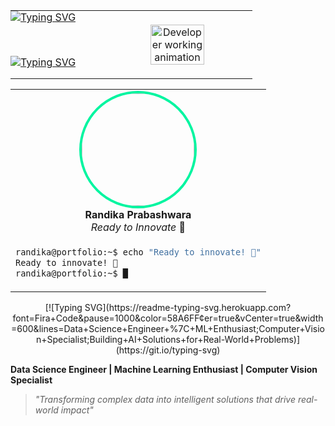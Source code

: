 <div align="center">
<table width="100%" border="0" cellspacing="0" cellpadding="0" style="border: none;">
<tr>
<td width="38%" valign="top" align="left" style="border: none; padding: 0;"

[![Typing SVG](https://readme-typing-svg.demolab.com?font=Ubuntu+Mono&size=22&duration=4000&pause=1000&color=FFD700&center=false&vCenter=true&width=450&height=40&lines=🌟+Hi+there!+👋+I'm+Randika+Prabashwara)](https://git.io/typing-svg)

<br>

[![Typing SVG](https://readme-typing-svg.demolab.com?font=Ubuntu+Mono&size=18&duration=2000&pause=1500&color=00F5A0&center=false&vCenter=true&multiline=true&width=450&height=160&lines=📊+Data+Science+Engineer;🔥+ML+Enthusiast;⚗️+Research+Innovator;👁️+Computer+Vision+Specialist;🚀+Building+AI+Solutions;⚡+CSM-SR;🎯+IntellijSense;🛠️+Code+Crafters&repeat=true)](https://git.io/typing-svg)

</td>
<td width="62%" align="center" valign="middle" style="border: none; padding: 0;">

<img src="https://github.com/SP-XD/SP-XD/blob/main/images/dev-working_rounded.gif?raw=true" width="60%" alt="Developer working animation">

</td>
</tr>
</table>
</div>

<div align="center">
<table>
<tr>
<td align="center">
<img width="180" src="https://avatars.githubusercontent.com/u/randikapra?v=4" style="border-radius: 50%; border: 4px solid #00F5A0;">
<br>
<strong>Randika Prabashwara</strong><br>
<em>Ready to Innovate</em> 🚀
</td>
</tr>
<tr>
<td>

```bash
randika@portfolio:~$ echo "Ready to innovate! 🚀"
Ready to innovate! 🚀
randika@portfolio:~$ █
```

</td>
</tr>
</table>
</div>



<div align="center">
[![Typing SVG](https://readme-typing-svg.herokuapp.com?font=Fira+Code&pause=1000&color=58A6FF&center=true&vCenter=true&width=600&lines=Data+Science+Engineer+%7C+ML+Enthusiast;Computer+Vision+Specialist;Building+AI+Solutions+for+Real-World+Problems)](https://git.io/typing-svg)
</div>

**Data Science Engineer | Machine Learning Enthusiast | Computer Vision Specialist**
> *"Transforming complex data into intelligent solutions that drive real-world impact"*
